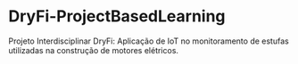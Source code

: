 # DryFi-ProjectBasedLearning
Projeto Interdisciplinar DryFi: Aplicação de IoT no monitoramento de estufas utilizadas na construção de motores elétricos.
